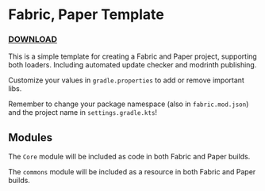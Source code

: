 # Fabric, Paper Template

<!-- modrinth_exclude.start -->
### [DOWNLOAD](https://modrinth.com/plugin/template)
<!-- modrinth_exclude.end -->

This is a simple template for creating a Fabric and Paper project, supporting both loaders.
Including automated update checker and modrinth publishing.

Customize your values in `gradle.properties` to add or remove important libs.<br>

Remember to change your package namespace (also in `fabric.mod.json`) and the project name in `settings.gradle.kts`!

## Modules
The ``Core`` module will be included as code in both Fabric and Paper builds.<br>

The ```commons``` module will be included as a resource in both Fabric and Paper builds.<br>